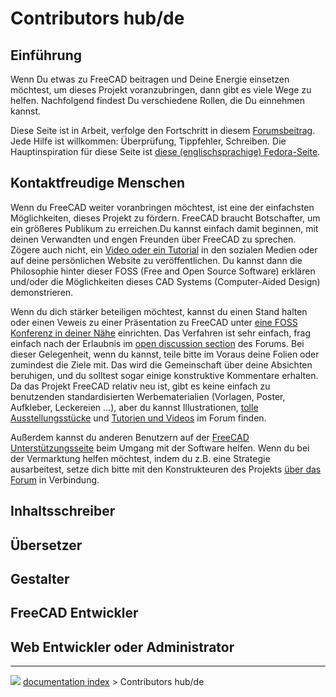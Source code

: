 # Contributors hub/de
## Einführung

Wenn Du etwas zu FreeCAD beitragen und Deine Energie einsetzen möchtest, um dieses Projekt voranzubringen, dann gibt es viele Wege zu helfen. Nachfolgend findest Du verschiedene Rollen, die Du einnehmen kannst.

Diese Seite ist in Arbeit, verfolge den Fortschritt in diesem [Forumsbeitrag](https://forum.freecadweb.org/viewtopic.php?f=21&t=21533). Jede Hilfe ist willkommen: Überprüfung, Tippfehler, Schreiben. Die Hauptinspiration für diese Seite ist [diese (englischsprachige) Fedora-Seite](https://fedoraproject.org/wiki/Join#People_Person).

## Kontaktfreudige Menschen 

Wenn du FreeCAD weiter voranbringen möchtest, ist eine der einfachsten Möglichkeiten, dieses Projekt zu fördern. FreeCAD braucht Botschafter, um ein größeres Publikum zu erreichen.Du kannst einfach damit beginnen, mit deinen Verwandten und engen Freunden über FreeCAD zu sprechen. Zögere auch nicht, ein [Video oder ein Tutorial](https://forum.freecadweb.org/viewforum.php?f=36) in den sozialen Medien oder auf deine persönlichen Website zu veröffentlichen. Du kannst dann die Philosophie hinter dieser FOSS (Free and Open Source Software) erklären und/oder die Möglichkeiten dieses CAD Systems (Computer-Aided Design) demonstrieren.

Wenn du dich stärker beteiligen möchtest, kannst du einen Stand halten oder einen Veweis zu einer Präsentation zu FreeCAD unter [eine FOSS Konferenz in deiner Nähe](https://en.wikipedia.org/wiki/List_of_free-software_events) einrichten. Das Verfahren ist sehr einfach, frag einfach nach der Erlaubnis im [open discussion section](https://forum.freecadweb.org/viewforum.php?f=8) des Forums. Bei dieser Gelegenheit, wenn du kannst, teile bitte im Voraus deine Folien oder zumindest die Ziele mit. Das wird die Gemeinschaft über deine Absichten beruhigen, und du solltest sogar einige konstruktive Kommentare erhalten. Da das Projekt FreeCAD relativ neu ist, gibt es keine einfach zu benutzenden standardisierten Werbematerialien (Vorlagen, Poster, Aufkleber, Leckereien \...), aber du kannst Illustrationen, [tolle Ausstellungsstücke](https://forum.freecadweb.org/viewforum.php?f=24) und [Tutorien und Videos](https://forum.freecadweb.org/viewforum.php?f=36) im Forum finden.

Außerdem kannst du anderen Benutzern auf der [FreeCAD Unterstützungsseite](https://forum.freecadweb.org/viewforum.php?f=3) beim Umgang mit der Software helfen. Wenn du bei der Vermarktung helfen möchtest, indem du z.B. eine Strategie ausarbeitest, setze dich bitte mit den Konstrukteuren des Projekts [über das Forum](https://forum.freecadweb.org/viewforum.php?f=34) in Verbindung.

## Inhaltsschreiber

## Übersetzer

## Gestalter

## FreeCAD Entwickler 

## Web Entwickler oder Administrator



---
![](images/Right_arrow.png) [documentation index](../README.md) > Contributors hub/de
